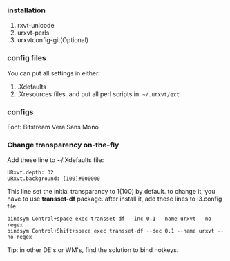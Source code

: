 ### installation
1. rxvt-unicode
2. urxvt-perls
3. urxvtconfig-git(Optional)

### config files
You can put all settings in either:
1. .Xdefaults
2. .Xresources
files. and put all perl scripts in:
`~/.urxvt/ext`

### configs
Font: Bitstream Vera Sans Mono


### Change transparency on-the-fly
Add these line to ~/.Xdefaults file:
```
URxvt.depth: 32                                                                                                                                                      
URxvt.background: [100]#000000
 ```
 This line set the initial transparancy to 1(100) by default. to change it, you have to use __transset-df__ package. after install it, add these lines to i3.config file:
 ```
bindsym Control+space exec transset-df --inc 0.1 --name urxvt --no-regex                                                                                             
bindsym Control+Shift+space exec transset-df --dec 0.1 --name urxvt --no-regex  
 ```
 Tip: in other DE's or WM's, find the solution to bind hotkeys.
